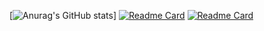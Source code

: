 [![Anurag's GitHub stats](https://github-readme-stats.vercel.app/api?username=princ3raj&show_icons=true)]
[![Readme Card](https://github-readme-stats.vercel.app/api/pin/?username=princ3raj&repo=SastiDukaan)](https://github.com/princ3raj/SastiDukaan)
[![Readme Card](https://github-readme-stats.vercel.app/api/pin/?username=princ3raj&repo=Coding-Practice-DSA)](https://github.com/princ3raj/Coding-Practice-DSA)


